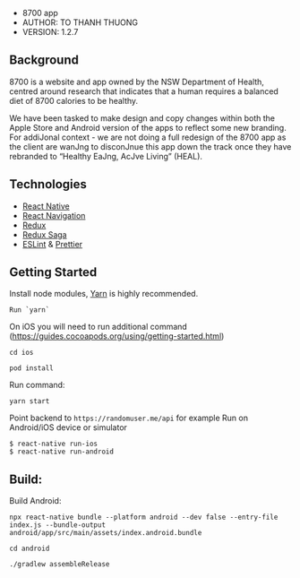 - 8700 app
- AUTHOR: TO THANH THUONG
- VERSION: 1.2.7

## Background

8700 is a website and app owned by the NSW Department of Health, centred around research that indicates that
a human requires a balanced diet of 8700 calories to be healthy.

We have been tasked to make design and copy changes within both the Apple Store and Android version of the
apps to reflect some new branding. For addiJonal context - we are not doing a full redesign of the 8700 app as
the client are wanJng to disconJnue this app down the track once they have rebranded to “Healthy EaJng,
AcJve Living” (HEAL).

## Technologies

- [React Native](https://facebook.github.io/react-native/)
- [React Navigation](https://reactnavigation.org/)
- [Redux](https://redux.js.org/)
- [Redux Saga](https://redux-saga.js.org/)
- [ESLint](https://github.com/eslint/eslint) & [Prettier](https://github.com/prettier/prettier)

## Getting Started

Install node modules, [Yarn](https://yarnpkg.com/en/) is highly recommended.

```
Run `yarn`
```

On iOS you will need to run additional command (https://guides.cocoapods.org/using/getting-started.html)

```
cd ios

pod install

```

Run command:

```
yarn start
```

Point backend to `https://randomuser.me/api` for example
Run on Android/iOS device or simulator

```
$ react-native run-ios
$ react-native run-android
```

## Build:

Build Android:

```
npx react-native bundle --platform android --dev false --entry-file index.js --bundle-output android/app/src/main/assets/index.android.bundle
```

```
cd android
```

```
./gradlew assembleRelease
```
